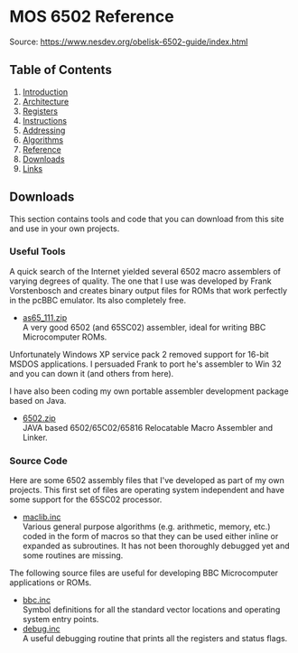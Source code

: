 MOS 6502 Reference
==================

Source: https://www.nesdev.org/obelisk-6502-guide/index.html

## Table of Contents

  1. [Introduction](https://github.com/macmade/MOS-6502-Emulator/blob/main/Reference/1-Introduction.md)
  2. [Architecture](https://github.com/macmade/MOS-6502-Emulator/blob/main/Reference/2-Architecture.md)
  3. [Registers](https://github.com/macmade/MOS-6502-Emulator/blob/main/Reference/3-Registers.md)
  4. [Instructions](https://github.com/macmade/MOS-6502-Emulator/blob/main/Reference/4-Instructions.md)
  5. [Addressing](https://github.com/macmade/MOS-6502-Emulator/blob/main/Reference/5-Addressing.md)
  6. [Algorithms](https://github.com/macmade/MOS-6502-Emulator/blob/main/Reference/6-Algorithms.md)
  7. [Reference](https://github.com/macmade/MOS-6502-Emulator/blob/main/Reference/7-Reference.md)
  8. [Downloads](https://github.com/macmade/MOS-6502-Emulator/blob/main/Reference/8-Downloads.md)
  9. [Links](https://github.com/macmade/MOS-6502-Emulator/blob/main/Reference/9-Links.md)

## Downloads

This section contains tools and code that you can download from this site and
use in your own projects.

### Useful Tools

A quick search of the Internet yielded several 6502 macro assemblers of varying
degrees of quality. The one that I use was developed by Frank Vorstenbosch and
creates binary output files for ROMs that work perfectly in the pcBBC emulator.
Its also completely free.

  - [as65_111.zip](https://www.nesdev.org/obelisk-6502-guide/files/as65_111.zip)  
    A very good 6502 (and 65SC02) assembler, ideal for writing BBC Microcomputer
    ROMs.

Unfortunately Windows XP service pack 2 removed support for 16-bit MSDOS
applications. I persuaded Frank to port he's assembler to Win 32 and you can
down it (and others from here).

I have also been coding my own portable assembler development package
based on Java.  

  - [6502.zip](https://www.nesdev.org/obelisk-6502-guide/files/6502.zip)  
    JAVA based 6502/65C02/65816 Relocatable Macro Assembler and Linker.

### Source Code

Here are some 6502 assembly files that I've developed as part of my own
projects. This first set of files are operating system independent and have some
support for the 65SC02 processor.

  - [maclib.inc](https://www.nesdev.org/obelisk-6502-guide/files/maclib.inc)  
    Various general purpose algorithms (e.g. arithmetic, memory, etc.) coded
    in the form of macros so that they can be used either inline or expanded as
    subroutines. It has not been thoroughly debugged yet and some routines
    are missing.

The following source files are useful for developing BBC Microcomputer
applications or ROMs.

  - [bbc.inc](https://www.nesdev.org/obelisk-6502-guide/files/bbc.inc)  
    Symbol definitions for all the standard vector locations and operating
    system entry points.
  - [debug.inc](https://www.nesdev.org/obelisk-6502-guide/files/debug.inc)  
    A useful debugging routine that prints all the registers and status flags.
